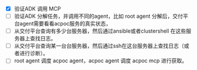 - [x] 验证ADK 调用 MCP
- [ ] 验证ADK 分解任务，并调用不同的agent，比如 root agent 分解后，交付平台agent需要看看acpoc服务的真实状态， 
- [ ] 从交付平台查询有多少台服务器，然后通过ansible或者clustershell 在这些服务器上查找日志。
- [ ] 从交付平台查询某一台台服务器，然后通过ssh在这台服务器上查找日志（或者进行诊断）。
- [ ] root agent 调度 acpoc agent，acpoc agent 调度 acpoc mcp 进行获取。